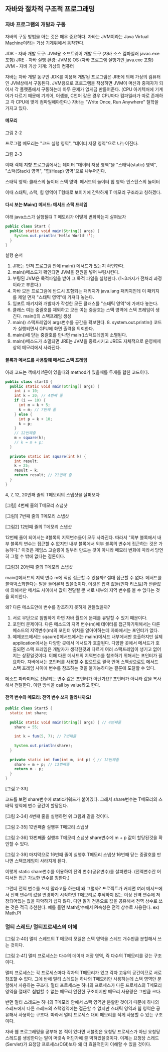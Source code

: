 
## 자바와 절차적 구조적 프로그래밍

### 자바 프로그램의 개발과 구동

자바의 구동 방법을 아는 것은 매우 중요하다.
자바는 JVM이라는 Java Virtual Machine이라는 가상 기계위에서 동작한다.

JDK - 자바 개발 도구: JVM용 소프트웨어 개발 도구 (자바 소스 컴파일러 javac.exe 포함)
JRE - 자바 실행 환경: JVM용 OS (자바 프로그램 실행기인 java.exe 포함)
JVM - 자바 가상 기계: 가상의 컴퓨터

자바는 자바 개발 동구인 JDK를 이용해 개발된 프로그램은 JRE에 의해 가상의 컴퓨터인 JVM상에서 구동된다.
JVM용으로 프로그램을 작성하면 JVM이 머신과 중재자가 되어서 각 플랫폼에서 구동하는데 아무 문제가 없게끔 만들어준다.
(CPU 아키텍처에 기계어가 다르기 때문에 기계어, 어셈블, C언어 같은 경우 CPU마다 컴파일러가 따로 존재하고 각 CPU에 맞게 컴파일해야한다.)
자바는 "Write Once, Run Anywhere" 철학을 가지고 있다.

#### 메모리

그림 2-2

프로그램 메모리는 "코드 실행 영역", "데이터 저장 영역"으로 나누어진다.

그림 2-3

이때 객체 지향 프로그램에서는 데이터 "데이터 저장 영역"을 "스태틱(static) 영역", "스택(Stack) 영역", "힙(Heap) 영역"으로 나누어진다.

스태틱 영역: 클래스의 놀이터
스택 영역: 메서드의 놀이터
힙 영역: 인스턴스의 놀이터

이때 스태틱, 스택, 힙 영역이 T형태로 보이기에 간략하게 T 메모리 구조라고 칭하겠다.

#### 다시 보는 Main() 메서드: 메서드 스택 프레임

아래 java소스가 실행될떄 T 메모리가 어떻게 변화하는지 살펴보자

```java
public class Start {
  public static void main(String[] args) {
    System.out.println('Hello World!!');
  }
}
```
실행 순서
1. JRE는 먼저 프로그램 안에 main() 메서드가 있는지 확인한다.
2. main()메소드가 확인되면 JVM을 전원을 넣어 부팅시킨다.
3. 부팅된 JVM은 목적파일을 받아 그 목적 파일을 실행한다.
(1~3까지가 전처리 과정이라고 부른다.)
4. 자바 모든 프로그램에 반드시 포함되는 패키지가 java.lang 패키지인데 이 패키지를 제일 먼저 "스태틱 영역"에 가져다 놓는다.
5. 임포트 패키지와 개발자가 작성한 모든 클래스를 "스태틱 영역"에 가져다 놓는다.
6. 클래스 여는 중괄호를 제외하고 모든 여는 중괄호는 스택 영역에 스택 프레임이 생긴다. main()의 스택프레임 생성
7. main() 스택프레임에 args변수를 공간을 확보한다.
   8. system.out.println() 코드가 실행되면서 GPU에 화면 출력을 의뢰한다.
9. main()에 닫는 중괄호를 만나면 main()스택프레임이 소멸된다.
10.  main()메소드가 소멸되면 JRE는 JVM을 종료시키고 JRE도 자체적으로 운영체제 상의 메모리에서 사라진다.

#### 블록과 메서드를 사용할떄 메서드 스택 프레임 

아래 코드는 책에서 if문이 있을때와 method가 있을때를 두개를 합친 코드이다.
```java
public class start3 {
  public static void main(String[] args) {
    int i = 10;
    int k = 20; // 4번째 줄
    if (i == 10) {
      int m = k + 5;
      k = m; // 7번째 줄
    } else {
      int p = k + 10;
      k = p;
    }
    // 12번째줄
    m = square(k); 
    // k = m + p;
  }
  
  private static int square(int k) {
    int result;
    k = 25;
    result = k;
    return result; // 21번째 줄
  }
}
```

4, 7, 12, 20번째 줄의 T메모리의 스냅샷을 살펴보자

[그림]
4번째 줄의 T메모리 스냅샷

[그림1]
7번째 줄의 T메모리 스냅샷

[그림2]
12번째 줄의 T메모리 스냅샷

12번째 줄이 되어서는 if블록의 지역변수들이 모두 사라진다.
따라서 "외부 블록에서 내부 블록의 변수는 접근할 수 없지만 내부 블록에서 외부 블록의 변수에 접근하는 것은 가능하다."
이것은 제임스 고슬링이 일부러 만드는 것이 아니라 메모리 변화에 따라서 당연히 그럴 수 밖에 없다는 결론이다.


[그림3]
20번째 줄의 T메모리 스냅샷

main()메서드의 지역 변수 m에 직접 접근할 수 있을까? 절대 접근할 수 없다.
메서드를 블랙박스화한다는 말을 들어본적 있을것이다.
이것은 입력 값들(인자 리스트)과 반환값에 의해서만 메서드 사이에서 값이 전달될 뿐 서로 내부의 지역 변수를 볼 수 없다는 것을 의미한다.

왜? 다른 메소드안에 변수를 참조하지 못하게 만들었을까?
1. 서로 무단으로 침범하게 하면 자바 월드에 문제를 유발할 수 있기 때문이다.
2. 포인터 문제이다. 다른 메소드의 지역 변수(m)에 데이터를 접근하기위해서는 다른 메소드의 지역변수(m)의 포인터 위치를 알아야하는데 자바에서는 포인터가 없다.
3. 예제코드에서는 sqaure()메서드에서는 main()메서드 내부에서만 호출하지만 실제 application에서는 다양한 곳에서 메서드가 호출된다. 
다양한 곳에서 메서드가 호출되면 스택 프레임은 개발자가 생각한것과 다르게 여러 스택프레임이 생기고 없어지는 상황일것이다. 
이때 다른 메서드의 지역변수를 참조하기 위해서는 포인터가 필요하다.
자바에서는 포인터를 사용할 수 없으므로 결국 언어 스펙상으로도 메서드 스택 프레임 사이에 변수를 참조하는 것을 불가능하다는 결론에 도달할 수 있다.

메소드 파라미터로 전달되는 변수 값은 포인터가 아닌가요?
포인터가 아니라 값을 복사해서 전달한다. 이런 방식을 call by value라고 한다.

#### 전역 변수와 메모리: 전역 변수 쓰지 말라니까요!

```java
public class Start5 {
  static int share;
  
  public static void main(String[] args) { // 4번쨰줄
    share = 55;
    
    int k = fun(5, 7); // 7번째줄
    
    System.out.println(share);
  }
  
  private static int fun(int m, int p) { // 12번째줄
    share = m + p; // 13번째줄
    return m - p;
  }
}
```
[그림 2-33]

코드를 보면 share변수에 static키워드가 붙어있다. 그래서 share변수는 T메모리의 스태틱 영역에 변수 공간이 할당된다. 

[그림 2-34]
4번쨰 줄을 실행하면 위 그림과 같을 것이다.

[그림 2-35]
12번째줄 실행후 T메모리 스냅샷

[그림 2-36]
13번째줄 실행후 T메모리 스냅샷
share변수에 m + p 값이 할당된것을 확인할 수 있다.

[그림 2-39]
마지막으로 16번째 줄이 실행후 T메모리 스냅샷
16번째 닫는 중괄호를 만나면 스택프레임이 사라지게 된다.

이렇게 static share변수를 이용하여 전역 변수(공유변수)를 살펴봤다.
(전역변수란 어디서든 접근 가능한 변수를 칭한다.)

그런데 전역 변수를 쓰지 말라고들 하는데 왜 그럴까?
프로젝트가 커지면 여러 메서드에서 전역 변수의 값을 변경하기 시작하면 T메모리로 추적하지 않는 이상 전역 변수에 저장되어있는 값을 파악하기 쉽지 않다.
다만 읽기 전용으로 값을 공유해서 전역 상수로 쓰는 것은 적극 추천한다. 
예를 들면 Math함수에서 PI속성은 전역 상수로 사용된다.
ex) Math.PI 

### 멀티 스레드/ 멀티프로세스의 이해

[그림 2-40]
멀티 스레드의 T 메모리 모델은 스택 영역을 스레드 개수만큼 분할해서 쓰는 것이다. 

[그림 2-41]
멀티 프로세스는 다수의 데이터 저장 영역, 즉 다수의 T메모리를 갖는 구조이다.

멀티 프로세스는 각 프로세스마다 각자의 T메모리가 있고 각자 고유의 공간이므로 서로 참조할 수 없다.
그에 반해 멀티 스레드는 하나의 T메모리만 사용하는데 스택 영역만 분할해서 사용하는 구조다.
멀티 프로세스는 하나의 프로세스가 다른 프로세스의 T메모리 영역을 절대로 침범할 수 없는 메모리 안전한 구조이지만 메모리 사용량은 그만큼 크다.

반면 멀티 스레드는 하나의 T메모리 안에서 스택 영역만 분할한 것이기 때문에 하나의 스레드에서 다른 스레드의 스택영역에는 접근할 수 없지만 스태틱 영역과 힙 영역은 공유해서 사용하는 구조다.
따라서 멀티 프로세스 대비 메모리를 적게 사용할 수 있는 구조이다.

자바 웹 프로그래밍을 공부해 본 적이 있다면 서블릿은 요청당 프로세스가 아닌 요청당 스레드를 생성한다는 말이 머릿속 어딘가에 콜 박혀있을것이다.
이제는 요청당 스레드(Servlet)가 요청당 프로세스(CGI)보다 왜 더 효율적인지 이해할 수 있을 것이다.